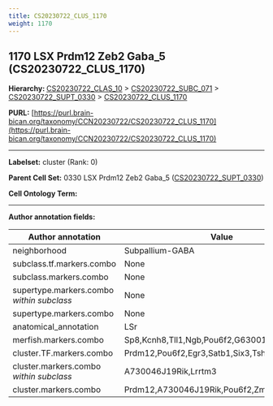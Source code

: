 ```yaml
---
title: CS20230722_CLUS_1170
weight: 1170
---
```

## 1170 LSX Prdm12 Zeb2 Gaba_5 (CS20230722_CLUS_1170)
<b>Hierarchy: </b>
[CS20230722_CLAS_10](../CS20230722_CLAS_10) >
[CS20230722_SUBC_071](../CS20230722_SUBC_071) >
[CS20230722_SUPT_0330](../CS20230722_SUPT_0330) >
[CS20230722_CLUS_1170](../CS20230722_CLUS_1170)

**PURL:** [https://purl.brain-bican.org/taxonomy/CCN20230722/CS20230722_CLUS_1170](https://purl.brain-bican.org/taxonomy/CCN20230722/CS20230722_CLUS_1170)

---


**Labelset:** cluster (Rank: 0)

**Parent Cell Set:** 0330 LSX Prdm12 Zeb2 Gaba_5 ([CS20230722_SUPT_0330](../CS20230722_SUPT_0330))



**Cell Ontology Term:** 

[MARKER GENES.]: #


---

[TRANSFERRED ANNOTATIONS.]: #


[AUTHOR ANNOTATION FIELDS.]: #


**Author annotation fields:**

| Author annotation | Value |
|-------------------|-------|
|neighborhood|Subpallium-GABA|
|subclass.tf.markers.combo|None|
|subclass.markers.combo|None|
|supertype.markers.combo _within subclass_|None|
|supertype.markers.combo|None|
|anatomical_annotation|LSr|
|merfish.markers.combo|Sp8,Kcnh8,Tll1,Ngb,Pou6f2,G630016G05Rik,Zic1|
|cluster.TF.markers.combo|Prdm12,Pou6f2,Egr3,Satb1,Six3,Tshz2|
|cluster.markers.combo _within subclass_|A730046J19Rik,Lrrtm3|
|cluster.markers.combo|Prdm12,A730046J19Rik,Pou6f2,Zmat4|
